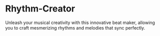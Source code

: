 # Rhythm-Creator <br>
Unleash your musical creativity with this innovative beat maker, allowing you to craft mesmerizing rhythms and melodies that sync perfectly.

